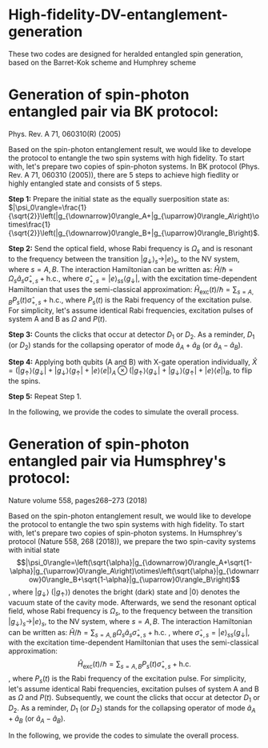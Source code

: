 # High-fidelity-DV-entanglement-generation
These two codes are designed for heralded entangled spin generation, based on the Barret-Kok scheme and Humphrey scheme

# Generation of spin-photon entangled pair via BK protocol: 
Phys. Rev. A 71, 060310(R) (2005)

Based on the spin-photon entanglement result, we would like to develope the protocol to entangle the two spin systems with high fidelity. To start with, let's prepare two copies of spin-photon systems. In BK protocol (Phys. Rev. A 71, 060310 (2005)), there are 5 steps to achieve high fiedlity or highly entangled state and consists of 5 steps.

**Step 1:** Prepare the initial state as the equally suerposition state as: $|\psi_0\rangle=\frac{1}{\sqrt{2}}\left(|g_{\downarrow}0\rangle_A+|g_{\uparrow}0\rangle_A\right)\otimes\frac{1}{\sqrt{2}}\left(|g_{\downarrow}0\rangle_B+|g_{\uparrow}0\rangle_B\right)$.

**Step 2:** Send the optical field, whose Rabi frequency is $\Omega_s$ and is resonant to the frequency between the transition $|g_\downarrow\rangle_{s}\rightarrow|e\rangle_{s}$, to the NV system, where $s=A,B$. The interaction Hamiltonian can be written as: 
$\hat{H}/\hbar=\Omega_s\hat{a}_s\hat{\sigma}_{+,s}+\text{h.c.}$, where $\hat{\sigma}_{+,s}=|e\rangle_{ss}\langle g_{\downarrow}|$, with the excitation time-dependent Hamiltonian that uses the semi-classical approximation: $\hat{H}_{\text{exc}}\left(t\right)/\hbar=\sum_{s=A,B}P_s\left(t\right)\hat{\sigma}_{+,s}+\text{h.c.}$, where $P_s\left(t\right)$ is the Rabi frequency of the excitation pulse. For simplicity, let's assume identical Rabi frequencies, excitation pulses of system A and B as $\Omega$ and $P\left(t\right)$.

**Step 3:** Counts the clicks that occur at detector $D_1$ or $D_2$. As a reminder, $D_1$ (or $D_2$) stands for the collapsing operator of mode $\hat{a}_A+\hat{a}_B$ (or $\hat{a}_A-\hat{a}_B$).

**Step 4:** Applying both qubits (A and B) with X-gate operation individually, $\hat{X}=\left(|g_\uparrow\rangle\langle g_\downarrow|+|g_\downarrow\rangle\langle g_\uparrow|+|e\rangle\langle e|\right)_A\otimes\left(|g_\uparrow\rangle\langle g_\downarrow|+|g_\downarrow\rangle\langle g_\uparrow|+|e\rangle\langle e|\right)_B$, to flip the spins.

**Step 5:** Repeat Step 1.

In the following, we provide the codes to simulate the overall process.


# Generation of spin-photon entangled pair via Humsphrey's protocol: 
Nature volume 558, pages268–273 (2018)

Based on the spin-photon entanglement result, we would like to develope the protocol to entangle the two spin systems with high fidelity. To start with, let's prepare two copies of spin-photon systems. In Humsphrey's protocol (Nature 558, 268 (2018)), we prepare the two spin-cavity systems with initial state $$|\psi_0\rangle=\left(\sqrt{\alpha}|g_{\downarrow}0\rangle_A+\sqrt{1-\alpha}|g_{\uparrow}0\rangle_A\right)\otimes\left(\sqrt{\alpha}|g_{\downarrow}0\rangle_B+\sqrt{1-\alpha}|g_{\uparrow}0\rangle_B\right)$$, where $|g_{\downarrow}\rangle$ ($|g_{\uparrow}\rangle$) denotes the bright (dark) state and $|0\rangle$ denotes the vacuum state of the cavity mode. Afterwards, we send the resonant optical field, whose Rabi frequency is $\Omega_s$,  to the frequency between the transition $|g_\downarrow\rangle_{s}\rightarrow|e\rangle_{s}$, to the NV system, where $s=A,B$. The interaction Hamiltonian can be written as: $\hat{H}/\hbar=\sum_{s=A,B}\Omega_s\hat{a}_s\hat{\sigma}_{+,s}+\text{h.c.}$
, where $\hat{\sigma}_{+,s}=|e\rangle_{ss}\langle g_{\downarrow}|$, with the excitation time-dependent Hamiltonian that uses the semi-classical approximation: $$\hat{H}_{\text{exc}}\left(t\right)/\hbar=\sum_{s=A,B}P_s\left(t\right)\hat{\sigma}_{+,s}+\text{h.c.}$$
, where $P_s\left(t\right)$ is the Rabi frequency of the excitation pulse. For simplicity, let's assume identical Rabi frequencies, excitation pulses of system A and B as $\Omega$ and $P\left(t\right)$. Subsequently, we count the clicks that occur at detector $D_1$ or $D_2$. As a reminder, $D_1$ (or $D_2$) stands for the collapsing operator of mode $\hat{a}_A+\hat{a}_B$ (or $\hat{a}_A-\hat{a}_B$).

In the following, we provide the codes to simulate the overall process.
